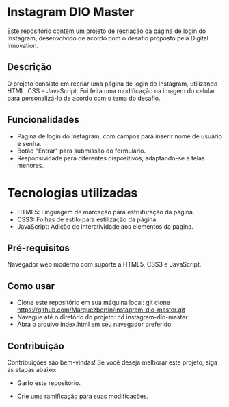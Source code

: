 # Instagram DIO Master
Este repositório contém um projeto de recriação da página de login do Instagram, desenvolvido de acordo com o desafio proposto pela Digital Innovation.

## Descrição
O projeto consiste em recriar uma página de login do Instagram, utilizando HTML, CSS e JavaScript. Foi feita uma modificação na imagem do celular para personalizá-lo de acordo com o tema do desafio.

## Funcionalidades
* Página de login do Instagram, com campos para inserir nome de usuário e senha.
* Botão "Entrar" para submissão do formulário.
* Responsividade para diferentes dispositivos, adaptando-se a telas menores.

# Tecnologias utilizadas
* HTML5: Linguagem de marcação para estruturação da página.
* CSS3: Folhas de estilo para estilização da página.
* JavaScript: Adição de interatividade aos elementos da página.

## Pré-requisitos
Navegador web moderno com suporte a HTML5, CSS3 e JavaScript.

## Como usar
* Clone este repositório em sua máquina local:
git clone https://github.com/Marquezbertin/instagram-dio-master.git
* Navegue até o diretório do projeto:
cd instagram-dio-master
* Abra o arquivo index.html em seu navegador preferido.

## Contribuição
Contribuições são bem-vindas! Se você deseja melhorar este projeto, siga as etapas abaixo:

* Garfo este repositório.

* Crie uma ramificação para suas modificações. 


